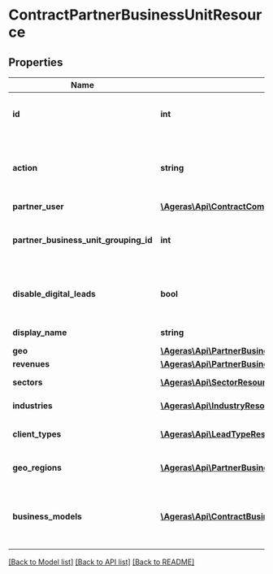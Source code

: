 # ContractPartnerBusinessUnitResource

## Properties
Name | Type | Description | Notes
------------ | ------------- | ------------- | -------------
**id** | **int** | Primary ID of the business unit. | [optional] 
**action** | **string** | Is this business unit created, updated or deleted? | [optional] [default to 'unknown']
**partner_user** | [**\Ageras\Api\ContractComponentResource**](ContractComponentResource.md) |  | [optional] 
**partner_business_unit_grouping_id** | **int** | Partner business unit grouping ID. | [optional] 
**disable_digital_leads** | **bool** | Does the business unit accept digial leads? | [optional] [default to false]
**display_name** | **string** | Display name. | [optional] 
**geo** | [**\Ageras\Api\PartnerBusinessUnitGeoResource**](PartnerBusinessUnitGeoResource.md) |  | [optional] 
**revenues** | [**\Ageras\Api\PartnerBusinessUnitRevenueRangeResource**](PartnerBusinessUnitRevenueRangeResource.md) |  | [optional] 
**sectors** | [**\Ageras\Api\SectorResource[]**](SectorResource.md) | Desired sectors. | [optional] 
**industries** | [**\Ageras\Api\IndustryResource[]**](IndustryResource.md) | Desired industries. | [optional] 
**client_types** | [**\Ageras\Api\LeadTypeResource[]**](LeadTypeResource.md) | Desired client types. | [optional] 
**geo_regions** | [**\Ageras\Api\PartnerBusinessUnitSegmentationGeoRegionResource[]**](PartnerBusinessUnitSegmentationGeoRegionResource.md) | Desired geo regions. | [optional] 
**business_models** | [**\Ageras\Api\ContractBusinessModelResource[]**](ContractBusinessModelResource.md) | Business models to be applied to the business unit. | [optional] 

[[Back to Model list]](../README.md#documentation-for-models) [[Back to API list]](../README.md#documentation-for-api-endpoints) [[Back to README]](../README.md)


